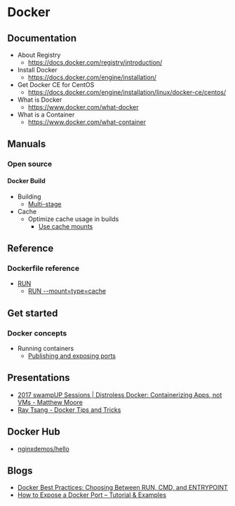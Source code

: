 # Docker
## Documentation
* About Registry
  * https://docs.docker.com/registry/introduction/
* Install Docker
  * https://docs.docker.com/engine/installation/
* Get Docker CE for CentOS
  * https://docs.docker.com/engine/installation/linux/docker-ce/centos/
* What is Docker
  * https://www.docker.com/what-docker
* What is a Container
  * https://www.docker.com/what-container

## Manuals
### Open source
#### Docker Build
* Building
  * [Multi-stage](https://docs.docker.com/build/building/multi-stage/)
* Cache
  * Optimize cache usage in builds
    * [Use cache mounts](https://docs.docker.com/build/cache/optimize/#use-cache-mounts)

## Reference
### Dockerfile reference
* [RUN](https://docs.docker.com/reference/dockerfile/#run)
  * [RUN --mount=type=cache](https://docs.docker.com/reference/dockerfile/#run---mounttypecache)

## Get started
### Docker concepts
* Running containers
  * [Publishing and exposing ports](https://docs.docker.com/get-started/docker-concepts/running-containers/publishing-ports/)

## Presentations
* [2017 swampUP Sessions | Distroless Docker: Containerizing Apps, not VMs - Matthew Moore](https://www.youtube.com/watch?v=lviLZFciDv4)
* [Ray Tsang - Docker Tips and Tricks](https://www.youtube.com/watch?v=pnOLWFBpb2A)

## Docker Hub
* [nginxdemos/hello](https://hub.docker.com/r/nginxdemos/hello/)

## Blogs
* [Docker Best Practices: Choosing Between RUN, CMD, and ENTRYPOINT](https://www.docker.com/blog/docker-best-practices-choosing-between-run-cmd-and-entrypoint/)
* [How to Expose a Docker Port – Tutorial & Examples](https://spacelift.io/blog/docker-expose-port)
